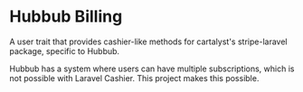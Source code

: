 # Hubbub Billing

A user trait that provides cashier-like methods for cartalyst's stripe-laravel package, specific to Hubbub.

Hubbub has a system where users can have multiple subscriptions, which is not possible with Laravel Cashier. This project makes this possible.